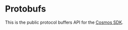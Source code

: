 # Protobufs

This is the public protocol buffers API for the [Cosmos SDK](https://github.com/verzth/cosmos-sdk).
